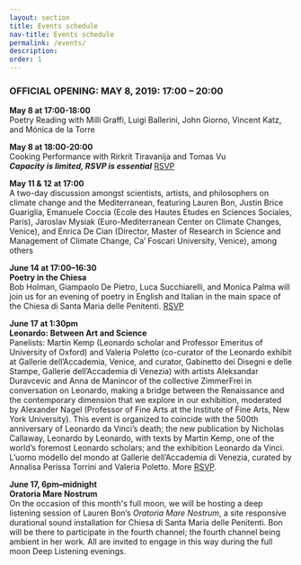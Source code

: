 ```yaml
---
layout: section
title: Events schedule
nav-title: Events schedule
permalink: /events/
description:
order: 1
---
```


<div class="padding-y-2 bg-base-lightest padding-105 tablet:padding-3 font-sans-sm tablet:font-sans-md display-inline-block radius-sm">
  <h3 class="font-sans-sm tablet:font-sans-lg text-light">OFFICIAL OPENING: MAY 8, 2019: 17:00 – 20:00</h3>
  <p><strong>May 8 at 17:00-18:00</strong><br/> Poetry Reading with Milli Graffi, Luigi Ballerini, John Giorno, Vincent Katz, and Mónica de la Torre</p>

  <p><strong>May 8 at 18:00-20:00</strong><br/> Cooking Performance with Rirkrit Tiravanija and Tomas Vu<br/><em><strong>Capacity is limited, RSVP is essential</strong></em> <a href="mailto:ylee@fitzandco.art?subject=RSVP%20Cooking%20Performance%20with%20Rirkrit%20Tiravanija" class="rsvp">RSVP</a></p>

  <p><strong>May 11 & 12 at 17:00</strong><br/> A two-day discussion amongst scientists, artists, and philosophers on climate change and the Mediterranean, featuring Lauren Bon, Justin Brice Guariglia, Emanuele Coccia (Ecole des Hautes Etudes en Sciences Sociales, Paris), Jaroslav Mysiak (Euro-Mediterranean Center on Climate Changes, Venice), and Enrica De Cian (Director, Master of Research in Science and Management of Climate Change, Ca’ Foscari University, Venice), among others</p>
  
<p><strong>June 14 at 17:00–16:30</strong><br/> <strong>Poetry in the Chiesa</strong><br> Bob Holman, Giampaolo De Pietro, Luca Succhiarelli, and Monica Palma will join us for an evening of poetry in English and Italian in the main space of the Chiesa di Santa Maria delle Penitenti. <a href="https://www.facebook.com/events/1559570457511041/" class="rsvp">RSVP</a></p>
  
<p><strong>June 17 at 1:30pm</strong><br> <strong>Leonardo: Between Art and Science</strong><br> Panelists: Martin Kemp (Leonardo scholar and Professor Emeritus of University of Oxford) and Valeria Poletto (co-curator of the Leonardo exhibit at Gallerie dell&rsquo;Accademia, Venice, and curator, Gabinetto dei Disegni e delle Stampe, Gallerie dell&rsquo;Accademia di Venezia) with artists Aleksandar Duravcevic and Anna de Manincor of the collective ZimmerFrei in conversation on Leonardo, making a bridge between the Renaissance and the contemporary dimension that we explore in our exhibition, moderated by Alexander Nagel (Professor of Fine Arts at the Institute of Fine Arts, New York University). This event is organized to coincide with the 500th anniversary of Leonardo da Vinci&rsquo;s death; the new publication by Nicholas Callaway, Leonardo by Leonardo, with texts by Martin Kemp, one of the world&rsquo;s foremost Leonardo scholars; and the exhibition Leonardo da Vinci. L&rsquo;uomo modello del mondo at Gallerie dell&rsquo;Accademia di Venezia, curated by Annalisa Perissa Torrini and Valeria Poletto. More <a href="https://www.facebook.com/events/843102032735686/" class="rsvp">RSVP</a>.</p>
  
  <p><strong>June 17, 6pm&ndash;midnight</strong><br> <strong>Oratoria Mare Nostrum</strong><br> On the occasion of this month's full moon, we will be hosting a deep listening session of Lauren Bon&rsquo;s <em>Oratoria Mare Nostrum</em>, a site responsive durational sound installation for Chiesa di Santa Maria delle Penitenti. Bon will be there to participate in the fourth channel; the fourth channel being ambient in her work. All are invited to engage in this way during the full moon Deep Listening evenings.</p>
</div>
